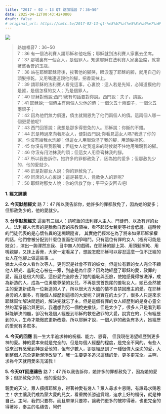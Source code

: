 ```yaml
---
title: "2017 – 02 – 13 QT 路加福音 7：36~50"
date: 2025-04-12T00:43:42+0800
draft: false
# original_url: https://cmtc.tw/2017-02-13-qt-%e8%b7%af%e5%8a%a0%e7%a6%8f%e9%9f%b3-7%ef%bc%9a3650
---
```


![](/images/qt.jpg)
> 路加福音7：36\~50  
> 7：36 有一個法利賽人請耶穌和他吃飯；耶穌就到法利賽人家裏去坐席。  
> 7：37 那城裏有一個女人，是個罪人，知道耶穌在法利賽人家裏坐席，就拿著盛香膏的玉瓶，  
> 7：38 站在耶穌耶穌背後，挨著他的腳哭，眼淚溼了耶穌的腳，就用自己的頭髮擦乾，又用嘴連連親他的腳，把香膏抹上。  
> 7：39 請耶穌的法利賽人看見這事，心裏說：這人若是先知，必知道摸他的是誰，是個怎樣的女人；乃是個罪人。  
> 7：40 耶穌對他說;西門!我有句話要對你說。西門說：夫子，請說。  
> 7：41 耶穌說;一個債主有兩個人欠他的債；一個欠五十兩銀子，一個欠五兩銀子；  
> 7：42 因為他們無力償還，債主就開恩免了他們兩個人的債。這兩個人哪一個更愛他呢?  
> 7：43 西門回答說：我想是那多得恩免的人。耶穌說：你斷的不錯。  
> 7：44 於是轉過來向著那女人，便對西門說;你看見這女人嗎?我進了你的家，你沒有給我水洗腳；但這女人用眼淚溼了我的腳，用頭髮擦乾。  
> 7：45 你沒有與我親嘴；但這女人從我進來的時候就不住地用嘴親我的腳。  
> 7：46 你沒有用油抹我的頭；但這女人用香膏抹我的腳。  
> 7：47 所以我告訴你，她許多的罪都赦免了，因為她的愛多；但那赦免少的，他的愛就少。  
> 7：48 於是對那女人說：你的罪赦免了。  
> 7：49 同席的人心裏說：這是甚麼人，竟赦免人的罪呢?  
> 7：50 耶穌對那女人說：你的信救了你；平平安安回去吧!

**1.  經文誦讀**

**2.  今天默想經文**
路 7：47 所以我告訴你，她許多的罪都赦免了，因為她的愛多；但那赦免少的，他的愛就少。

**3. 分享默想經文**
這裏有三組人：請吃飯的法利賽人主人、門徒們、以及有罪的女人。法利賽人代表的是驕傲自義的宗教領袖，看不起妓女稅吏等社會低層。這時候的門徒代表的是心懷各異的迷糊跟隨者， 其實他們經常在為了將來如果耶穌掌權的話，他們會被分配到什麼位置而在明爭暗鬥。只有這位有罪的女人（極有可能是妓女），演出一齣渾然忘我、目中無人的戲碼，在耶穌的腳上哭、用頭髮擦乾、用嘴親腳，又抹上香膏，大家一定看呆了，想說怎麼耶穌可以容忍這麼一位不正經的女人在他腳上做這些事…。  
猶太人把女人看作次等人，更何況是社會不容的妓女。但這位有罪的女人完全不顧他人眼光、羞恥之心被在一旁，到底是為什麼？因為她經歷了耶穌的愛，赦罪的愛，而且是很大的愛。這份愛完全除去了她的羞恥與丟臉，使她感覺得被洗淨，成為新造的人，成為一位勇敢尊榮的女兒，不再是畏首畏尾的羞恥女人，她已全然被主的愛更新成為一位新造的人了，所以很大方大膽的情不自禁回應主的愛。在耶穌身旁的人很多，有幾個人經歷到這樣的大愛呢？說實在的太少了，很多人只是來求耶穌幫忙解決問題的，解決完就忘了主。但是這個有罪的女人經歷到的是身心靈全然的潔淨醫治與更新，我還想到另一個稅吏撒該，但是太少了，很多人只是看到耶穌能解決問題，卻沒有幾個人經歷到耶穌的救恩赦罪的大愛，說實在的，只有經歷到的人，生命才能徹底更新改變，所以耶穌才說，一個人罪的赦免有多大，她經歷的愛就有多麼多。

**4. 今天的回應**
我一生大半追求神的祝福、能力、恩膏， 但我現在渴望經歷到更多神的愛。神的愛本來就是完全的，但是每個人經歷的程度，是完全不同的。有些人從來沒有感覺到神是愛他的，但有少數人，卻是經歷到了一種很偉大深沈的愛，大到整個人完全更新潔淨改變了。我一生要更多追求這樣的愛，更多更完全。主啊，求祢今天就用愛來充滿我！

**5. 今天QT回應禱告**
路 7：47 所以我告訴你，她許多的罪都赦免了，因為她的愛多；但那赦免少的，他的愛就少。

親愛的天父，眾人擁擠耶穌身，得著神愛有幾人？眾人尋求主恩賜，有誰尋求賜恩主！求主讓我們成為蒙大愛的兒女，看重關係勝過賞賜，追求上好的福份，就是神自己。主阿，我們只要祢，而且單單只要祢，讓我們更多的被祢得著，也更完全的得著祢，奉主的名禱告，阿們
